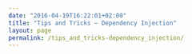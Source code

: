 ```yaml
---
date: "2016-04-19T16:22:01+02:00"
title: "Tips and Tricks – Dependency Injection"
layout: page
permalink: /tips_and_tricks-dependency_injection/
---
```

